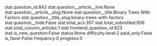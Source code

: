 stat.question_id:843
stat.question__article__live:None
stat.question__article__slug:None
stat.question__title:Binary Trees With Factors
stat.question__title_slug:binary-trees-with-factors
stat.question__hide:False
stat.total_acs:357
stat.total_submitted:956
stat.total_column_articles:1
stat.frontend_question_id:823
stat.is_new_question:False
status:None
difficulty.level:2
paid_only:False
is_favor:False
frequency:0
progress:0
